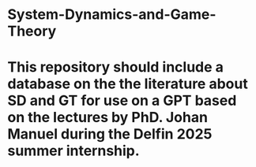 # System-Dynamics-and-Game-Theory
# This repository should include a database on the the literature about SD and GT for use on a GPT based on the lectures by PhD. Johan Manuel during the Delfin 2025 summer internship.

